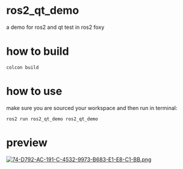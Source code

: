 # ros2_qt_demo
a demo for ros2 and qt
test in ros2 foxy
# how to build
```shell
colcon build
```
# how to use
make sure you are sourced your workspace and then run in terminal:
```shell
ros2 run ros2_qt_demo ros2_qt_demo
```
# preview

[![74-D792-AC-191-C-4532-9973-B683-E1-E8-C1-BB.png](https://i.postimg.cc/C5vqK0Yk/74-D792-AC-191-C-4532-9973-B683-E1-E8-C1-BB.png)](https://postimg.cc/7J26Bp5Z)

